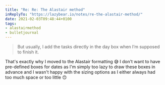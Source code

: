 ```yaml
---
title: "Re: Re: The Alastair method"
inReplyTo: "https://lazybear.io/notes/re-the-alastair-method/"
date: 2021-02-03T09:48:44+0100
tags:
- alastairmethod
- bulletjournal
---
```

> But usually, I add the tasks directly in the day box when I’m supposed to finish it.

That's exactly why I moved to the Alastair formatting 😅 I don't want to have pre-defined boxes for dates as I'm simply too lazy to draw these boxes in advance and I wasn't happy with the sizing options  as I either always had too much space or too little 🙃